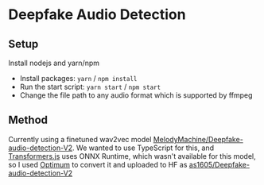# Deepfake Audio Detection

## Setup
Install nodejs and yarn/npm

- Install packages: `yarn` / `npm install`
- Run the start script: `yarn start` / `npm start`
- Change the file path to any audio format which is supported by ffmpeg
  
## Method

Currently using a finetuned wav2vec model [MelodyMachine/Deepfake-audio-detection-V2](https://huggingface.co/MelodyMachine/Deepfake-audio-detection-V2). We wanted to use TypeScript for this, and [Transformers.js](https://huggingface.co/docs/transformers.js/en/index) uses ONNX Runtime, which wasn't available for this model, so I used [Optimum](https://github.com/huggingface/optimum) to convert it and uploaded to HF as [as1605/Deepfake-audio-detection-V2](https://huggingface.co/as1605/Deepfake-audio-detection-V2)
